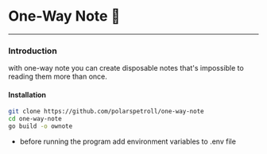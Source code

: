 # One-Way Note :scroll:

---

### Introduction
with one-way note you can create disposable notes that's impossible to reading them more than once.

#### Installation

```bash
git clone https://github.com/polarspetroll/one-way-note
cd one-way-note
go build -o ownote
```
- before running the program add environment variables to .env file
